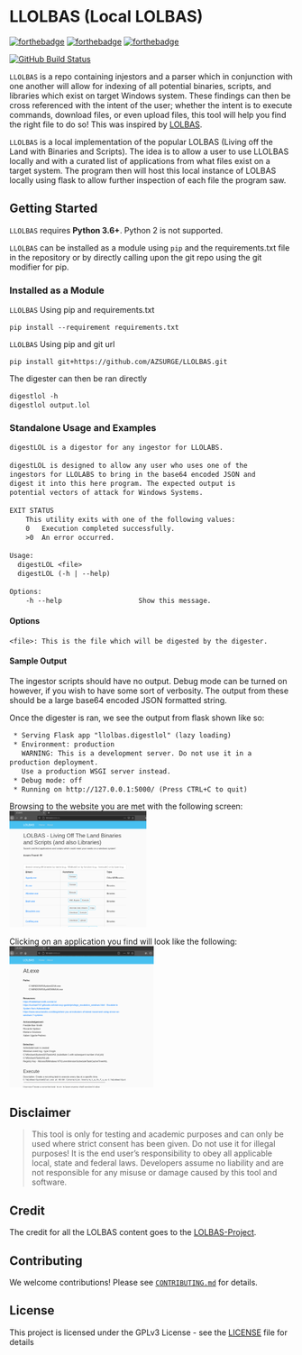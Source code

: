 # LLOLBAS (Local LOLBAS)

[![forthebadge](https://forthebadge.com/images/badges/made-with-python.svg)](https://www.python.org/)
[![forthebadge](https://forthebadge.com/images/badges/contains-tasty-spaghetti-code.svg)](https://www.google.com/url?sa=i&url=https%3A%2F%2Fwww.thewholesomedish.com%2Fspaghetti%2F&psig=AOvVaw3OneeN_AB3XxZzgCPPTtfv&ust=1614550372646000&source=images&cd=vfe&ved=0CAIQjRxqFwoTCJjQwf2Ki-8CFQAAAAAdAAAAABAD)
[![forthebadge](https://forthebadge.com/images/badges/it-works-why.svg)](https://www.youtube.com/watch?v=kyti25ol438)

[![GitHub Build Status](https://github.com/MattKeeley/LLOLBAS/workflows/build/badge.svg)](https://github.com/MattKeeley/LLOLBAS/actions)

`LLOLBAS` is a repo containing injestors and a parser which in conjunction with
one another will allow for indexing of all potential binaries, scripts, and
libraries which exist on target Windows system. These findings can then be cross
referenced with the intent of the user; whether the intent is to execute
commands, download files, or even upload files, this tool will help you find
the right file to do so! This was inspired by [LOLBAS](https://lolbas-project.github.io).

`LLOLBAS` is a local implementation of the popular LOLBAS (Living off the Land
with Binaries and Scripts). The idea is to allow a user to use LLOLBAS locally
and with a curated list of applications from what files exist on a target
system. The program then will host this local instance of LOLBAS locally using
flask to allow further inspection of each file the program saw.

## Getting Started

`LLOLBAS` requires **Python 3.6+**. Python 2 is not supported.

`LLOLBAS` can be installed as a module using `pip` and the requirements.txt file
in the repository or by directly calling upon the git repo using the git
modifier for pip.

### Installed as a Module

`LLOLBAS` Using pip and requirements.txt

```console
pip install --requirement requirements.txt
```

`LLOLBAS` Using pip and git url

```console
pip install git+https://github.com/AZSURGE/LLOLBAS.git
```

The digester can then be ran directly

```console
digestlol -h
digestlol output.lol
```

### Standalone Usage and Examples

```console
digestLOL is a digestor for any ingestor for LLOLABS.

digestLOL is designed to allow any user who uses one of the
ingestors for LLOLABS to bring in the base64 encoded JSON and
digest it into this here program. The expected output is
potential vectors of attack for Windows Systems.

EXIT STATUS
    This utility exits with one of the following values:
    0   Execution completed successfully.
    >0  An error occurred.

Usage:
  digestLOL <file>
  digestLOL (-h | --help)

Options:
    -h --help                   Show this message.
```

#### Options

```console
<file>: This is the file which will be digested by the digester.
```

#### Sample Output

The ingestor scripts should have no output. Debug mode can be turned on however,
if you wish to have some sort of verbosity. The output from these should be a
large base64 encoded JSON formatted string.

Once the digester is ran, we see the output from flask shown like so:

```console
 * Serving Flask app "llolbas.digestlol" (lazy loading)
 * Environment: production
   WARNING: This is a development server. Do not use it in a production deployment.
   Use a production WSGI server instead.
 * Debug mode: off
 * Running on http://127.0.0.1:5000/ (Press CTRL+C to quit)
```

Browsing to the website you are met with the following screen: <br>
<img src="/resources/images/landing.png" alt="landing.png" style="zoom:25%;" />

Clicking on an application you find will look like the following: <br>
<img src="/resources/images/application.png" alt="application.png" style="zoom:25%;" />

## Disclaimer

> This tool is only for testing and academic purposes and can only be used where
> strict consent has been given. Do not use it for illegal purposes! It is the
> end user’s responsibility to obey all applicable local, state and federal laws.
> Developers assume no liability and are not responsible for any misuse or damage
> caused by this tool and software.

## Credit

The credit for all the LOLBAS content goes to the
[LOLBAS-Project](https://github.com/LOLBAS-Project).

## Contributing

We welcome contributions! Please see [`CONTRIBUTING.md`](CONTRIBUTING.md) for
details.

## License

This project is licensed under the GPLv3 License - see the [LICENSE](LICENSE)
file for details
